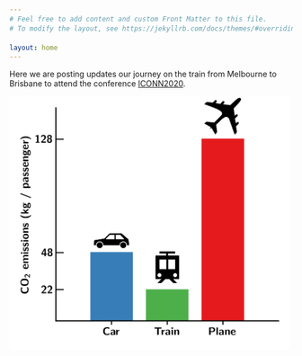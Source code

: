 ```yaml
---
# Feel free to add content and custom Front Matter to this file.
# To modify the layout, see https://jekyllrb.com/docs/themes/#overriding-theme-defaults

layout: home
---
```


Here we are posting updates our journey on the train from Melbourne to Brisbane to attend the conference [ICONN2020](https://www.iconn2020.com).

<img src="assets/emissions.png" alt="Figure showing the carbon dioxide emissions for car, train, and plane travel from Melbourne to Brisbane" width="500"/>
